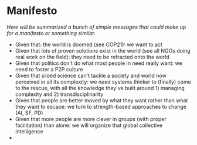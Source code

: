 # Manifesto

*Here will be summarized a bunch of simple messages that could make up for a manifesto or something similar.*

- Given that: the world is doomed (see COP21): we want to act
- Given that lots of proven solutions exist in the world (see all NGOs doing real work on the field): they need to be refracted onto the world
- Given that politics don't do what most people in need really want: we need to foster a P2P culture
- Given that siloed science can't tackle a society and world now perceived in all its complexity: we need systems thinker to (finally) come to the rescue, with all the knowledge they've built around 1) managing complexity and 2) transdisciplinarity
- Given that people are better moved by what they want rather than what they want to escape: we turn to strength-based approaches to change (AI, SF, PD)
- Given that more people are more clever in groups (with proper facilitation) than alone: we will organize that global collective intelligence
- 